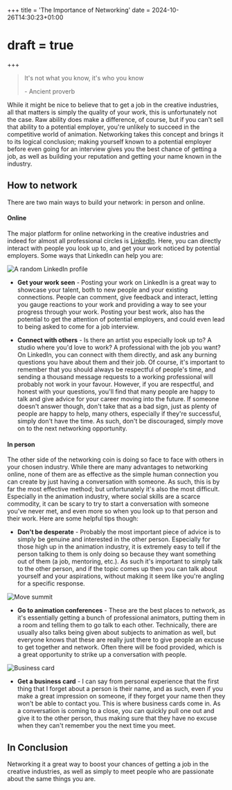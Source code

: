 
+++
title = 'The Importance of Networking'
date = 2024-10-26T14:30:23+01:00
# draft = true
+++


> It's not what you know, it's who you know
>
> \- Ancient proverb

While it might be nice to believe that to get a job in the creative industries, all that matters is simply the quality of your work, this is unfortunately not the case. Raw ability does make a difference, of course, but if you can't sell that ability to a potential employer, you're unlikely to succeed in the competitive world of animation. 
Networking takes this concept and brings it to its logical conclusion; making yourself known to a potential employer before even going for an interview gives you the best chance of getting a job, as well as building your reputation and getting your name known in the industry.

## How to network

There are two main ways to build your network: in person and online.

#### Online

The major platform for online networking in the creative industries and indeed for almost all professional circles is [LinkedIn](https://www.linkedin.com/). Here, you can directly interact with people you look up to, and get your work noticed by potential employers. Some ways that LinkedIn can help you are:

![A random LinkedIn profile](LinkedIn.png)

- **Get your work seen** - Posting your work on LinkedIn is a great way to showcase your talent, both to new people and your existing connections. People can comment, give feedback and interact, letting you gauge reactions to your work and providing a way to see your progress through your work. Posting your best work, also has the potential to get the attention of potential employers, and could even lead to being asked to come for a job interview.

- **Connect with others** - Is there an artist you especially look up to? A studio where you'd love to work? A professional with the job you want? On LinkedIn, you can connect with them directly, and ask any burning questions you have about them and their job. Of course, it's important to remember that you should always be respectful of people's time, and sending a thousand message requests to a working professional will probably not work in your favour. However, if you are respectful, and honest with your questions, you'll find that many people are happy to talk and give advice for your career moving into the future. If someone doesn't answer though, don't take that as a bad sign, just as plenty of people are happy to help, many others, especially if they're successful, simply don't have the time. As such, don't be discouraged, simply move on to the next networking opportunity.

#### In person

The other side of the networking coin is doing so face to face with others in your chosen industry. While there are many advantages to networking online, none of them are as effective as the simple human connection you can create by just having a conversation with someone. As such, this is by far the most effective method; but unfortunately it's also the most difficult. Especially in the animation industry, where social skills are a scarce commodity, it can be scary to try to start a conversation with someone you've never met, and even more so when you look up to that person and their work. Here are some helpful tips though:

- **Don't be desperate** - Probably the most important piece of advice is to simply be genuine and interested in the other person. Especially for those high up in the animation industry, it is extremely easy to tell if the person talking to them is only doing so because they want something out of them (a job, mentoring, etc.). As such it's important to simply talk to the other person, and if the topic comes up then you can talk about yourself and your aspirations, without making it seem like you're angling for a specific response.

![Move summit](move_summit.jpg)

- **Go to animation conferences** - These are the best places to network, as it's essentially getting a bunch of professional animators, putting them in a room and telling them to go talk to each other. Technically, there are usually also talks being given about subjects to animation as well, but everyone knows that these are really just there to give people an excuse to get together and network. Often there will be food provided, which is a great opportunity to strike up a conversation with people.

![Business card](business_card.jpg)

- **Get a business card** - I can say from personal experience that the first thing that I forget about a person is their name, and as such, even if you make a great impression on someone, if they forget your name then they won't be able to contact you. This is where business cards come in. As a conversation is coming to a close, you can quickly pull one out and give it to the other person, thus making sure that they have no excuse when they can't remember you the next time you meet.

## In Conclusion

Networking it a great way to boost your chances of getting a job in the creative industries, as well as simply to meet people who are passionate about the same things you are.
